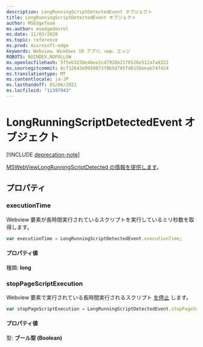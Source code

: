 ```yaml
---
description: LongRunningScriptDetectedEvent オブジェクト
title: LongRunningScriptDetectedEvent オブジェクト
author: MSEdgeTeam
ms.author: msedgedevrel
ms.date: 11/03/2020
ms.topic: reference
ms.prod: microsoft-edge
keywords: Webview、Windows 10 アプリ、uwp、エッジ
ROBOTS: NOINDEX,NOFOLLOW
ms.openlocfilehash: 5f5eb3230e46ee2cd7926b21f6526e512a7a0322
ms.sourcegitcommit: 6cf12643e9959873f8b5d785fd6158eeab74f424
ms.translationtype: MT
ms.contentlocale: ja-JP
ms.lasthandoff: 03/06/2021
ms.locfileid: "11397943"
---
```

# <a name="longrunningscriptdetectedevent-object"></a>LongRunningScriptDetectedEvent オブジェクト  

[!INCLUDE [deprecation-note](../includes/deprecation-note.md)]  

[MSWebViewLongRunningScriptDetected の情報を提供します](../webview/index.md#mswebviewlongrunningscriptdetected)。  

## <a name="properties"></a>プロパティ  

### <a name="executiontime"></a>executionTime  

Webview 要素が長時間実行されている[](../webview/index.md)スクリプトを実行しているミリ秒数を取得します。  

```javascript
var executionTime = LongRunningScriptDetectedEvent.executionTime;
```  

#### <a name="property-value"></a>プロパティ値  

種類: **long**  

### <a name="stoppagescriptexecution"></a>stopPageScriptExecution  

Webview 要素で実行されている長時間実行されるスクリプト [を停止](../webview/index.md) します。  

```javascript
var stopPageScriptExecution = LongRunningScriptDetectedEvent.stopPageScriptExecution;
```  

#### <a name="property-value"></a>プロパティ値  

型: **ブール型 (Boolean)**  

